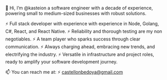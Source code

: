 👋 Hi, I’m @kasteion a software engineer with a decade of experience, powering small to medium-sized businesses with robust solutions. 

⚡️ Full stack developer with experience with experience in Node, Golang, C#, React, and React Native. 
⚡️ Reliability and thorough testing are my non negotiables. 
⚡️ A team player who sparks success through clear communication. 
⚡️ Always charging ahead, embracing new trends, and electrifying the industry. 
⚡️ Versatile in infrastructure and project roles, ready to amplify your software development journey.

📫 You can reach me at:
⚡️ castellonbedoya@gmail.com

<!---
kasteion/kasteion is a ✨ special ✨ repository because its `README.md` (this file) appears on your GitHub profile.
You can click the Preview link to take a look at your changes.
- 👀 I’m interested in data science, machine learning, AI and Blockchain
- 🌱 I’m currently learning python
- 💞️ I’m looking to collaborate 
--->
